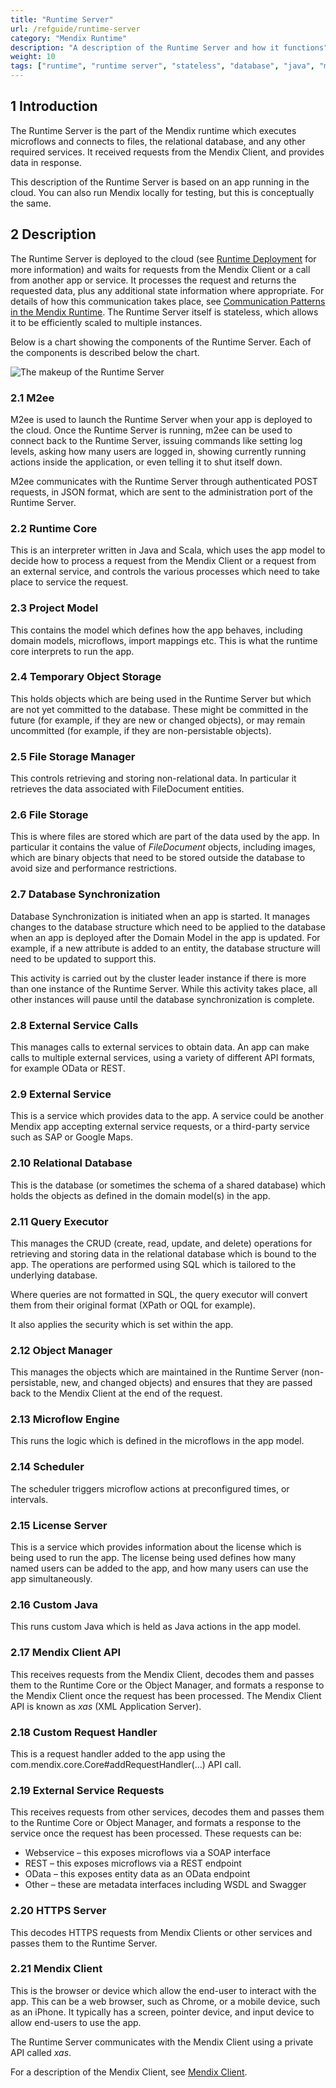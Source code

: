 ```yaml
---
title: "Runtime Server"
url: /refguide/runtime-server
category: "Mendix Runtime"
description: "A description of the Runtime Server and how it functions"
weight: 10
tags: ["runtime", "runtime server", "stateless", "database", "java", "microflows"]
---
```


## 1 Introduction

The Runtime Server is the part of the Mendix runtime which executes microflows and connects to files, the relational database, and any other required services. It received requests from the Mendix Client, and provides data in response.

This description of the Runtime Server is based on an app running in the cloud. You can also run Mendix locally for testing, but this is conceptually the same.

## 2 Description

The Runtime Server is deployed to the cloud (see [Runtime Deployment](runtime-deployment) for more information) and waits for requests from the Mendix Client or a call from another app or service. It processes the request and returns the requested data, plus any additional state information where appropriate. For details of how this communication takes place, see [Communication Patterns in the Mendix Runtime](communication-patterns). The Runtime Server itself is stateless, which allows it to be efficiently scaled to multiple instances.

Below is a chart showing the components of the Runtime Server. Each of the components is described below the chart.

![The makeup of the Runtime Server](/attachments/refguide/runtime/runtime-server/runtime-server.png)

### 2.1 M2ee

M2ee is used to launch the Runtime Server when your app is deployed to the cloud. Once the Runtime Server is running, m2ee can be used to connect back to the Runtime Server, issuing commands like setting log levels, asking how many users are logged in, showing currently running actions inside the application, or even telling it to shut itself down.

M2ee communicates with the Runtime Server through authenticated POST requests, in JSON format, which are sent to the administration port of the Runtime Server.

### 2.2 Runtime Core

This is an interpreter written in Java and Scala, which uses the app model to decide how to process a request from the Mendix Client or a request from an external service, and controls the various processes which need to take place to service the request.

### 2.3 Project Model

This contains the model which defines how the app behaves, including domain models, microflows, import mappings etc. This is what the runtime core interprets to run the app.

### 2.4 Temporary Object Storage

This holds objects which are being used in the Runtime Server but which are not yet committed to the database. These might be committed in the future (for example, if they are new or changed objects), or may remain uncommitted (for example, if they are non-persistable objects).

### 2.5 File Storage Manager

This controls retrieving and storing non-relational data. In particular it retrieves the data associated with FileDocument entities.

### 2.6 File Storage

This is where files are stored which are part of the data used by the app. In particular it contains the value of *FileDocument* objects, including images, which are binary objects that need to be stored outside the database to avoid size and performance restrictions.

### 2.7 Database Synchronization

Database Synchronization is initiated when an app is started. It manages changes to the database structure which need to be applied to the database when an app is deployed after the Domain Model in the app is updated. For example, if a new attribute is added to an entity, the database structure will need to be updated to support this.

This activity is carried out by the cluster leader instance if there is more than one instance of the Runtime Server. While this activity takes place, all other instances will pause until the database synchronization is complete.

### 2.8 External Service Calls

This manages calls to external services to obtain data. An app can make calls to multiple external services, using a variety of different API formats, for example OData or REST.

### 2.9 External Service

This is a service which provides data to the app. A service could be another Mendix app accepting external service requests, or a third-party service such as SAP or Google Maps.

### 2.10 Relational Database

This is the database (or sometimes the schema of a shared database) which holds the objects as defined in the domain model(s) in the app.

### 2.11 Query Executor

This manages the CRUD (create, read, update, and delete) operations for retrieving and storing data in the relational database which is bound to the app. The operations are performed using SQL which is tailored to the underlying database.

Where queries are not formatted in SQL, the query executor will convert them from their original format (XPath or OQL for example).

It also applies the security which is set within the app.

### 2.12 Object Manager

This manages the objects which are maintained in the Runtime Server (non-persistable, new, and changed objects) and ensures that they are passed back to the Mendix Client at the end of the request.

### 2.13 Microflow Engine

This runs the logic which is defined in the microflows in the app model.

### 2.14 Scheduler

The scheduler triggers microflow actions at preconfigured times, or intervals.

### 2.15 License Server

This is a service which provides information about the license which is being used to run the app. The license being used defines how many named users can be added to the app, and how many users can use the app simultaneously.

### 2.16 Custom Java

This runs custom Java which is held as Java actions in the app model.

### 2.17 Mendix Client API

This receives requests from the Mendix Client, decodes them and passes them to the Runtime Core or the Object Manager, and formats a response to the Mendix Client once the request has been processed. The Mendix Client API is known as *xas* (XML Application Server).

### 2.18 Custom Request Handler

This is a request handler added to the app using the com.mendix.core.Core#addRequestHandler(…) API call.

### 2.19 External Service Requests

This receives requests from other services, decodes them and passes them to the Runtime Core or Object Manager, and formats a response to the service once the request has been processed. These requests can be:

* Webservice – this exposes microflows via a SOAP interface
* REST – this exposes microflows via a REST endpoint
* OData – this exposes entity data as an OData endpoint
* Other – these are metadata interfaces including WSDL and Swagger

### 2.20 HTTPS Server

This decodes HTTPS requests from Mendix Clients or other services and passes them to the Runtime Server.

### 2.21 Mendix Client

This is the browser or device which allow the end-user to interact with the app. This can be a web browser, such as Chrome, or a mobile device, such as an iPhone. It typically has a screen, pointer device, and input device to allow end-users to use the app.

The Runtime Server communicates with the Mendix Client using a private API called *xas*.

For a description of the Mendix Client, see [Mendix Client](mendix-client).
